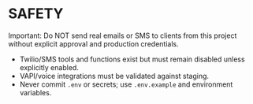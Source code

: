 # SAFETY

Important: Do NOT send real emails or SMS to clients from this project without explicit approval and production credentials.
- Twilio/SMS tools and functions exist but must remain disabled unless explicitly enabled.
- VAPI/voice integrations must be validated against staging.
- Never commit `.env` or secrets; use `.env.example` and environment variables.
